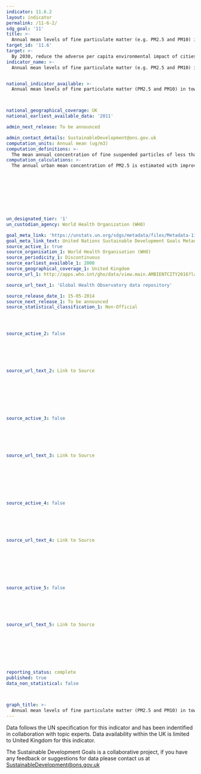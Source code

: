 ```yaml
---
indicator: 11.6.2
layout: indicator
permalink: /11-6-2/
sdg_goal: '11'
title: >-
  Annual mean levels of fine particulate matter (e.g. PM2.5 and PM10) in cities (population weighted)
target_id: '11.6'
target: >-
  By 2030, reduce the adverse per capita environmental impact of cities, including by paying special attention to air quality and municipal and other waste management
indicator_name: >-
  Annual mean levels of fine particulate matter (e.g. PM2.5 and PM10) in cities (population weighted)


national_indicator_available: >-
  Annual mean levels of fine particulate matter (PM2.5 and PM10) in towns and cities (population weighted)



national_geographical_coverage: UK
national_earliest_available_data: '2011'

admin_next_release: To be announced

admin_contact_details: SustainableDevelopment@ons.gov.uk
computation_units: Annual mean (ug/m3)
computation_definitions: >-
  The mean annual concentration of fine suspended particles of less than 2.5 microns in diameters (PM2.5) is a common measure of air pollution. The mean is a population-weighted average for urban population in a country, and is expressed in micrograms per cubic meter [µg/m3 ]. Air pollution consists of many pollutants, among other particulate matter. These particles are able to penetrate deeply into the respiratory tract and therefore constitute a risk for health by increasing mortality from respiratory infections and diseases, lung cancer, and selected cardiovascular diseases. Urban/rural data: while the data quality available for urban/rural population is generally good for high income countries, it can be relatively poor for some low- and middle income areas. Furthermore, the definition of urban/rural may greatly vary by country.
computation_calculations: >-
  The annual urban mean concentration of PM2.5 is estimated with improved modelling using data integration from satellite remote sensing, population estimates, topography and ground measurements (WHO, 2016a; Shaddick et al, 2016).
  








un_designated_tier: '1'
un_custodian_agency: World Health Organization (WHO)

goal_meta_link: 'https://unstats.un.org/sdgs/metadata/files/Metadata-11-06-02.pdf'
goal_meta_link_text: United Nations Sustainable Development Goals Metadata (PDF 211 KB)
source_active_1: true
source_organisation_1: World Health Organisation (WHO)
source_periodicity_1: Discontinuous
source_earliest_available_1: 2008
source_geographical_coverage_1: United Kingdom
source_url_1: http://apps.who.int/gho/data/view.main.AMBIENTCITY2016?lang=en

source_url_text_1: 'Global Health Observatory data repository'

source_release_date_1: 15-05-2014
source_next_release_1: To be announced
source_statistical_classification_1: Non-Official




source_active_2: false






source_url_text_2: Link to Source








source_active_3: false






source_url_text_3: Link to Source








source_active_4: false






source_url_text_4: Link to Source








source_active_5: false






source_url_text_5: Link to Source








reporting_status: complete
published: true
data_non_statistical: false



graph_title: >-
  Annual mean levels of fine particulate matter (PM2.5 and PM10) in towns and cities (population weighted)
---
```

Data follows the UN specification for this indicator and has been indentified in collaboration with topic experts. Data availability within the UK is limited to United Kingdom for this indicator.
  
The Sustainable Development Goals is a collaborative project, if you have any feedback or suggestions for data please contact us at <SustainableDevelopment@ons.gov.uk>


